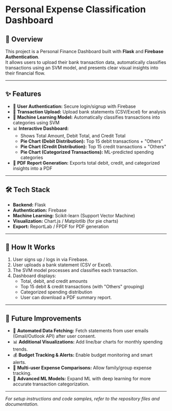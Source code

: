 # Personal Expense Classification Dashboard

## 📌 Overview

This project is a Personal Finance Dashboard built with **Flask** and **Firebase Authentication**.  
It allows users to upload their bank transaction data, automatically classifies transactions using an SVM model, and presents clear visual insights into their financial flow.

---

## ✨ Features

- 🔐 **User Authentication:** Secure login/signup with Firebase
- 📂 **Transaction Upload:** Upload bank statements (CSV/Excel) for analysis
- 🤖 **Machine Learning Model:** Automatically classifies transactions into categories using SVM
- 📊 **Interactive Dashboard:**
    - Shows Total Amount, Debit Total, and Credit Total
    - **Pie Chart (Debit Distribution):** Top 15 debit transactions + "Others"
    - **Pie Chart (Credit Distribution):** Top 15 credit transactions + "Others"
    - **Pie Chart (Categorized Transactions):** ML-predicted spending categories
- 📑 **PDF Report Generation:** Exports total debit, credit, and categorized insights into a PDF

---

## 🛠️ Tech Stack

- **Backend:** Flask
- **Authentication:** Firebase
- **Machine Learning:** Scikit-learn (Support Vector Machine)
- **Visualization:** Chart.js / Matplotlib (for pie charts)
- **Export:** ReportLab / FPDF for PDF generation

---

## 🚀 How It Works

1. User signs up / logs in via Firebase.
2. User uploads a bank statement (CSV or Excel).
3. The SVM model processes and classifies each transaction.
4. Dashboard displays:
    - Total, debit, and credit amounts
    - Top 15 debit & credit transactions (with "Others" grouping)
    - Categorized spending distribution
    - User can download a PDF summary report.

---

## 🔮 Future Improvements

- 📩 **Automated Data Fetching:** Fetch statements from user emails (Gmail/Outlook API) after user consent.
- 📊 **Additional Visualizations:** Add line/bar charts for monthly spending trends.
- 💰 **Budget Tracking & Alerts:** Enable budget monitoring and smart alerts.
- 👥 **Multi-user Expense Comparisons:** Allow family/group expense tracking.
- 🤖 **Advanced ML Models:** Expand ML with deep learning for more accurate transaction categorization.

---

*For setup instructions and code samples, refer to the repository files and documentation.*
